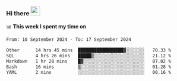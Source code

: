 ### Hi there <a href="https://www.gautamkrishnar.com/"><img src="https://media.giphy.com/media/hvRJCLFzcasrR4ia7z/giphy.gif" width="25px"></a>

📊 **This week I spent my time on**

<!--START_SECTION:waka-->

```txt
From: 10 September 2024 - To: 17 September 2024

Other      14 hrs 45 mins  █████████████████▓░░░░░░░   70.33 %
SQL        4 hrs 26 mins   █████▒░░░░░░░░░░░░░░░░░░░   21.12 %
Markdown   1 hr 28 mins    █▓░░░░░░░░░░░░░░░░░░░░░░░   07.02 %
Bash       16 mins         ▒░░░░░░░░░░░░░░░░░░░░░░░░   01.28 %
YAML       2 mins          ░░░░░░░░░░░░░░░░░░░░░░░░░   00.16 %
```

<!--END_SECTION:waka-->
